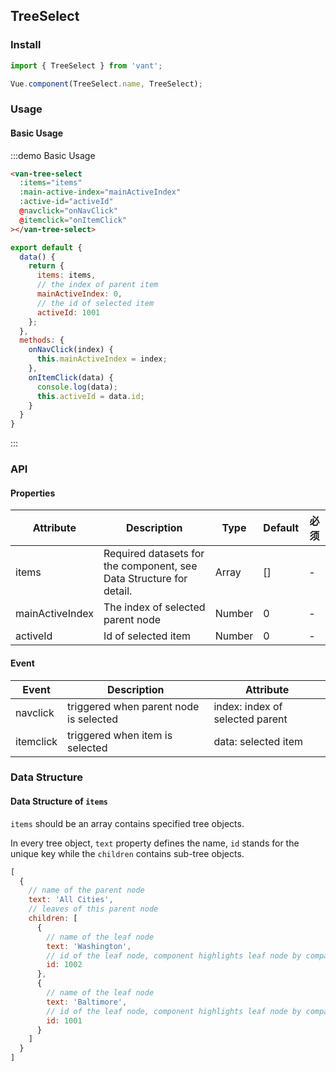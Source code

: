 <script>

export default {
  data() {
    return {
      items: [{
        text: 'All Cities',
        children: [{
          text: 'Hang Zhou',
          id: 1001
        }, {
          text: 'Wen Zhou',
          id: 1002
        }, {
          text: 'Hai Nan',
          id: 1100
        }, {
          text: 'Ning Bo',
          id: 1003
        }, {
          text: 'Yi Wu',
          id: 1004
        }, {
          text: 'Wu Xi',
          id: 1011
        }, {
          text: 'Chang Zhou',
          id: 1012
        }, {
          text: 'Da Lian',
          id: 1031
        }, {
          text: 'Zhu Ji',
          id: 1005
        }]
      }, {
        text: 'Zhe Jiang',
        children: [{
          text: 'Hang Zhou',
          id: 1001
        }, {
          text: 'Wen Zhou',
          id: 1002
        }, {
          text: 'Ning Bo',
          id: 1003
        }, {
          text: 'Yi Wu',
          id: 1004
        }]
      }, {
        text: 'Jiang Su',
        children: [{
          text: 'Wu Xi',
          id: 1011
        }, {
          text: 'Chang Zhou',
          id: 1012
        }]
      }],
      mainActiveIndex: 0,
      activeId: 1001
    };
  },
  methods: {
    onNavClick(index) {
      this.mainActiveIndex = index;
    },
    onItemClick(data) {
      console.log(data);
      this.activeId = data.id;
    }
  }
}
</script>

## TreeSelect

### Install
``` javascript
import { TreeSelect } from 'vant';

Vue.component(TreeSelect.name, TreeSelect);
```

### Usage

#### Basic Usage

:::demo Basic Usage
```html
<van-tree-select
  :items="items"
  :main-active-index="mainActiveIndex"
  :active-id="activeId"
  @navclick="onNavClick"
  @itemclick="onItemClick"
></van-tree-select>
```

```javascript
export default {
  data() {
    return {
      items: items,
      // the index of parent item
      mainActiveIndex: 0,
      // the id of selected item
      activeId: 1001
    };
  },
  methods: {
    onNavClick(index) {
      this.mainActiveIndex = index;
    },
    onItemClick(data) {
      console.log(data);
      this.activeId = data.id;
    }
  }
}
```
:::

### API

#### Properties

| Attribute | Description | Type | Default | 必须 |
|-----------|-----------|-----------|-------------|-------------|
| items | Required datasets for the component, see Data Structure for detail. |  Array | [] | - |
| mainActiveIndex | The index of selected parent node |  Number | 0 | - |
| activeId | Id of selected item |  Number | 0 | - |

#### Event
| Event | Description | Attribute |
|-----------|-----------|-----------|
| navclick | triggered when parent node is selected |  index: index of selected parent |
| itemclick | triggered when item is selected | data: selected item |

### Data Structure
#### Data Structure of `items` 
`items` should be an array contains specified tree objects.

In every tree object, `text` property defines the name, `id` stands for the unique key while the `children` contains sub-tree objects.

```javascript
[
  {
    // name of the parent node
    text: 'All Cities',
    // leaves of this parent node
    children: [
      {
        // name of the leaf node
        text: 'Washington',
        // id of the leaf node, component highlights leaf node by comparing the activeId with this.
        id: 1002
      },
      {
        // name of the leaf node
        text: 'Baltimore',
        // id of the leaf node, component highlights leaf node by comparing the activeId with this.
        id: 1001
      }
    ]
  }
]
```

